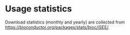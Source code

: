 # Usage statistics

Download statistics (monthly and yearly) are collected from <https://bioconductor.org/packages/stats/bioc/iSEE/>.
